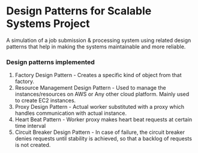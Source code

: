 # Design Patterns for Scalable Systems Project
A simulation of a job submission & processing system using related design patterns that help in making the systems maintainable and more reliable.


### Design patterns implemented
1. Factory Design Pattern - Creates a specific kind of object from that factory.
2. Resource Management Design Pattern - Used to manage the instances/resources on AWS or Any other cloud platform. Mainly used to create EC2 instances.
3. Proxy Design Pattern - Actual worker substituted with a proxy which handles communication with actual instance.
4. Heart Beat Pattern - Worker proxy makes heart beat requests at certain time interval
5. Circuit Breaker Design Pattern - In case of failure, the circuit breaker denies requests until stability is achieved, so that a backlog of requests is not created.

